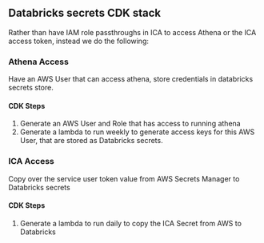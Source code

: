 ## Databricks secrets CDK stack

Rather than have IAM role passthroughs in ICA to access Athena or the ICA access token, instead we do the following:

### Athena Access

Have an AWS User that can access athena, store credentials in databricks secrets store.

#### CDK Steps 
1. Generate an AWS User and Role that has access to running athena
2. Generate a lambda to run weekly to generate access keys for this AWS User, that are stored as Databricks secrets.

### ICA Access 

Copy over the service user token value from AWS Secrets Manager to Databricks secrets

#### CDK Steps
1. Generate a lambda to run daily to copy the ICA Secret from AWS to Databricks




